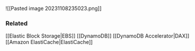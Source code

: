 ![[Pasted image 20231108235023.png]]
### Related
[[Elastic Block Storage|EBS]]
[[DynamoDB]]
[[DynamoDB Accelerator|DAX]]
[[Amazon ElastiCache|ElastiCache]]